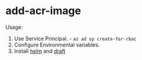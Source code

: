 # add-acr-image

Usage:
  1. Use Service Principal.
    - `az ad sp create-for-rbac`
  2. Configure Environmental variables.
  3. Install [helm](https://github.com/helm/helm) and [draft](https://github.com/Azure/draft)
